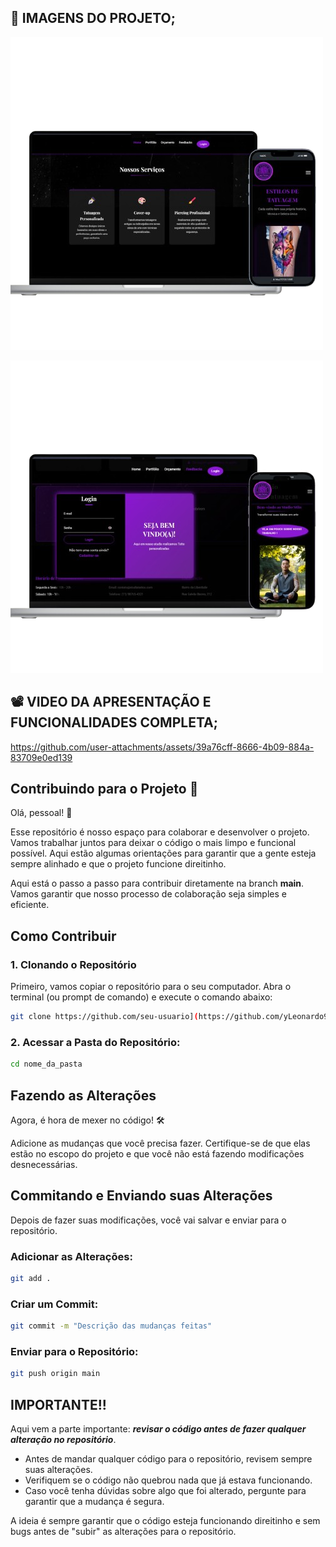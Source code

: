 ## 📸 IMAGENS DO PROJETO;

![Imagem do Projeto](https://github.com/yLeonardo99/Projeto-Integrador-Modelagem-de-Sistema-de-Software/blob/main/public/assets/images/mokup-1.png)

![imagem do projeto2](.../../public/assets/images/mokup-2.png)

## 📽️ VIDEO DA APRESENTAÇÃO E FUNCIONALIDADES COMPLETA;

https://github.com/user-attachments/assets/39a76cff-8666-4b09-884a-83709e0ed139


## Contribuindo para o Projeto 🚀

Olá, pessoal! 👋

Esse repositório é nosso espaço para colaborar e desenvolver o projeto. Vamos trabalhar juntos para deixar o código o mais limpo e funcional possível. Aqui estão algumas orientações para garantir que a gente esteja sempre alinhado e que o projeto funcione direitinho.

Aqui está o passo a passo para contribuir diretamente na branch **main**. Vamos garantir que nosso processo de colaboração seja simples e eficiente.

## Como Contribuir

### 1. Clonando o Repositório

Primeiro, vamos copiar o repositório para o seu computador. Abra o terminal (ou prompt de comando) e execute o comando abaixo:

```bash
git clone https://github.com/seu-usuario](https://github.com/yLeonardo99/Projeto-Integrador-Modelagem-de-Sistema-de-Software.git nome_da_pasta
```

### 2. Acessar a Pasta do Repositório:

```bash
cd nome_da_pasta
```

## Fazendo as Alterações

Agora, é hora de mexer no código! 🛠️

Adicione as mudanças que você precisa fazer. Certifique-se de que elas estão no escopo do projeto e que você não está fazendo modificações desnecessárias.

## Commitando e Enviando suas Alterações

Depois de fazer suas modificações, você vai salvar e enviar para o repositório.

### Adicionar as Alterações:

```bash
git add .
```

### Criar um Commit:

```bash
git commit -m "Descrição das mudanças feitas"
```

### Enviar para o Repositório:

```bash
git push origin main
````
## IMPORTANTE!!

Aqui vem a parte importante: ***revisar o código antes de fazer qualquer alteração no repositório***.

  - Antes de mandar qualquer código para o repositório, revisem sempre suas alterações.
  - Verifiquem se o código não quebrou nada que já estava funcionando.
  - Caso você tenha dúvidas sobre algo que foi alterado, pergunte para garantir que a mudança é segura.

A ideia é sempre garantir que o código esteja funcionando direitinho e sem bugs antes de "subir" as alterações para o repositório.

